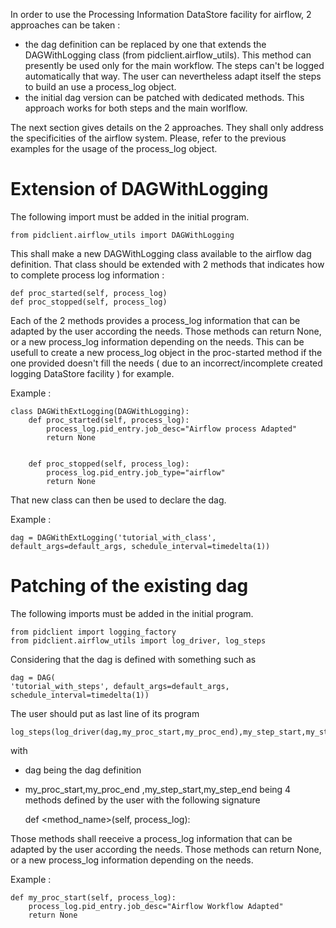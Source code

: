 In order to use the Processing Information DataStore facility for airflow, 2 approaches can be taken :

- the dag definition can be replaced by one that extends the DAGWithLogging class (from pidclient.airflow_utils).  This method can presently be used only for the main workflow.  The steps can't be logged automatically that way.  The user can nevertheless adapt itself the steps to build an use a process_log object.
- the initial dag version can be patched with dedicated methods.  This approach works for both steps and the main worlflow.

The next section gives details on the 2 approaches.  They shall only address the specificities of the airflow system.  Please, refer to the previous examples for the usage of the process_log object.

# Extension of DAGWithLogging

The following import must be added in the initial program.

	from pidclient.airflow_utils import DAGWithLogging
	
This shall make a new DAGWithLogging class available to the airflow dag definition.  That class should be extended with 2 methods that indicates how to complete process log information :

	def proc_started(self, process_log)
	def proc_stopped(self, process_log)

Each of the 2 methods provides a process_log information that can be adapted by the user according the needs.  Those methods can return None, or a new process_log information depending on the needs.  This can be usefull to create a new process_log object in the proc-started method if the one provided doesn't fill the needs ( due to an incorrect/incomplete created logging DataStore facility ) for example.

Example :

	class DAGWithExtLogging(DAGWithLogging):
	    def proc_started(self, process_log):
	        process_log.pid_entry.job_desc="Airflow process Adapted"
	        return None
	        
	        
	    def proc_stopped(self, process_log):
	        process_log.pid_entry.job_type="airflow"
	        return None

That new class can then be used to declare the dag.

Example :

	dag = DAGWithExtLogging('tutorial_with_class', default_args=default_args, schedule_interval=timedelta(1))
    
# Patching of the existing dag

The following imports must be added in the initial program.

	from pidclient import logging_factory
	from pidclient.airflow_utils import log_driver, log_steps 

Considering that the dag is defined with something such as
	
	dag = DAG(
    'tutorial_with_steps', default_args=default_args, schedule_interval=timedelta(1))
    
    
The user should put as last line of its program
	
	log_steps(log_driver(dag,my_proc_start,my_proc_end),my_step_start,my_step_end)

 
with 
- dag being the dag definition
- my_proc_start,my_proc_end ,my_step_start,my_step_end being 4 methods defined by the user with the following signature
	
	def <method_name>(self, process_log):
	
	
Those methods shall reeceive a process_log information that can be adapted by the user according the needs.  Those methods can return None, or a new process_log information depending on the needs.  

Example :

	def my_proc_start(self, process_log):
	    process_log.pid_entry.job_desc="Airflow Workflow Adapted"
	    return None
    
  